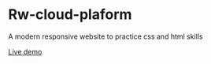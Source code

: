 # Rw-cloud-plaform
A modern responsive website to practice css and html skills

[Live demo](https://cloudlify-test-design.netlify.app/index.html)
